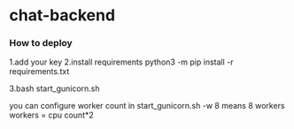 # chat-backend

### How to deploy

1.add your key
2.install requirements
python3 -m pip install -r requirements.txt

3.bash start_gunicorn.sh

you can configure worker count in start_gunicorn.sh
-w 8 means 8 workers
workers = cpu count*2

